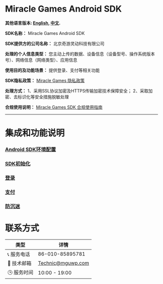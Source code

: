# Miracle Games Android SDK

**其他语言版本: [English](README.md), [中文](README.zh-CN.md).**

**SDK名称：** Miracle Games Android SDK

**SDK提供方的公司名称：**  北京奇游灵动科技有限公司

**处理的个人信息类型：** 您主动上传的数据、设备信息（设备型号、操作系统版本号）、网络信息（网络类型）、应用信息

**使用目的及功能场景：** 提供登录、支付等相关功能

**SDK隐私政策：** [Miracle Games 隐私政策](https://www.mguwp.net/developer_privacy.html)

**处理方式：** 1、采用SSL协议加密及HTTPS传输加密技术保障安全； 2、采取加密、去标识化等安全措施脱敏处理

**合规使用说明：** [Miracle Games SDK 合规使用指南](https://www.mguwp.net/developer_compliance.html)

---

# 集成和功能说明
### [Android SDK环境配置 ](doc/enviroment_config.zh-CN.md)
### [SDK初始化](doc/sdk_init.zh-CN.md)
### [登录](doc/sdk_login.zh-CN.md)
### [支付](doc/sdk_Payment.zh-CN.md)
### [防沉迷 ](doc/anti_addiction.zh-CN.md)

# 联系方式

| 类型       | 详情                 |
|------------|----------------------|
| 📞 服务电话 | 86-010-85895781      |
| 📧 技术邮箱 | Technic@mguwp.com    |
| 🕒 服务时间 | 10:00 - 19:00      |

